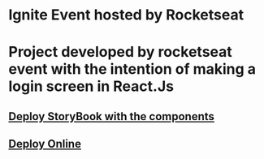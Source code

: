 # Ignite Event hosted by Rocketseat
<h1>Project developed by rocketseat event with the intention of making a login screen in React.Js </h1>
<h2><a href="https://hobyn.github.io/ignite/"> Deploy StoryBook with the components</a>
<h2><a href="https://playful-froyo-4a9a03.netlify.app/"> Deploy Online </a>
